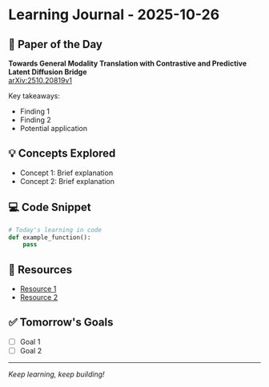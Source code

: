 # Learning Journal - 2025-10-26


## 📄 Paper of the Day
**Towards General Modality Translation with Contrastive and Predictive
  Latent Diffusion Bridge**  
[arXiv:2510.20819v1](http://arxiv.org/abs/2510.20819v1)

Key takeaways:
- Finding 1
- Finding 2
- Potential application



## 💡 Concepts Explored
- Concept 1: Brief explanation
- Concept 2: Brief explanation

## 💻 Code Snippet
```python
# Today's learning in code
def example_function():
    pass
```

## 🔗 Resources
- [Resource 1](#)
- [Resource 2](#)

## ✅ Tomorrow's Goals
- [ ] Goal 1
- [ ] Goal 2

---
*Keep learning, keep building!*
